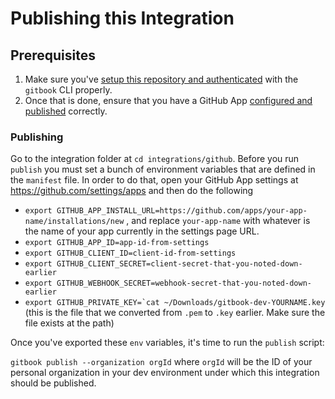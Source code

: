 # Publishing this Integration

## Prerequisites
1. Make sure you've [setup this repository and authenticated](https://app.gitbook.com/o/d8f63b60-89ae-11e7-8574-5927d48c4877/s/-MG7r2HeK94SceWjMDdW/development/integrations/working-with-integrations) with the `gitbook` CLI properly.
2. Once that is done, ensure that you have a GitHub App [configured and published](https://app.gitbook.com/o/d8f63b60-89ae-11e7-8574-5927d48c4877/s/-MG7r2HeK94SceWjMDdW/development/configuration#github) correctly.

### Publishing
Go to the integration folder at `cd integrations/github`. Before you run `publish` you must set a bunch of environment variables that are defined in the `manifest` file. In order to do that, open your GitHub App settings at https://github.com/settings/apps and then do the following

- `export GITHUB_APP_INSTALL_URL=https://github.com/apps/your-app-name/installations/new` , and replace `your-app-name` with whatever is the name of your app currently in the settings page URL.
- `export GITHUB_APP_ID=app-id-from-settings`
- `export GITHUB_CLIENT_ID=client-id-from-settings`
- `export GITHUB_CLIENT_SECRET=client-secret-that-you-noted-down-earlier`
- `export GITHUB_WEBHOOK_SECRET=webhook-secret-that-you-noted-down-earlier`
- ```export GITHUB_PRIVATE_KEY=`cat ~/Downloads/gitbook-dev-YOURNAME.key```
(this is the file that we converted from `.pem` to `.key` earlier. Make sure the file exists at the path)

Once you've exported these `env` variables, it's time to run the `publish` script:

`gitbook publish --organization orgId` where `orgId` will be the ID of your personal organization in your dev environment under which this integration should be published.
